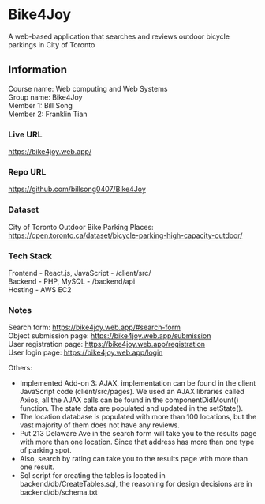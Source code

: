 # Bike4Joy
A web-based application that searches and reviews outdoor bicycle parkings in City of Toronto 

## Information
Course name: Web computing and Web Systems <br />
Group name: Bike4Joy <br />
Member 1: Bill Song <br />
Member 2: Franklin Tian <br />

### Live URL
https://bike4joy.web.app/

### Repo URL
https://github.com/billsong0407/Bike4Joy

### Dataset
City of Toronto Outdoor Bike Parking Places: https://open.toronto.ca/dataset/bicycle-parking-high-capacity-outdoor/

### Tech Stack
Frontend - React.js, JavaScript - /client/src/ <br />
Backend - PHP, MySQL - /backend/api <br />
Hosting - AWS EC2

### Notes
Search form: https://bike4joy.web.app/#search-form <br />
Object submission page: https://bike4joy.web.app/submission <br />
User registration page: https://bike4joy.web.app/registration <br />
User login page: https://bike4joy.web.app/login <br />

Others: <br />
- Implemented Add-on 3: AJAX, implementation can be found in the client JavaScript code (client/src/pages). We used an AJAX libraries called Axios, all the AJAX calls can be found in the componentDidMount() function. The state data are populated and updated in the setState(). <br />
- The location database is populated with more than 100 locations, but the vast majority of them does not have any reviews. <br />
- Put 213 Delaware Ave in the search form will take you to the results page with more than one location. Since that address has more than one type of parking spot. <br />
- Also, search by rating can take you to the results page with more than one result. <br />
- Sql script for creating the tables is located in backend/db/CreateTables.sql, the reasoning for design decisions are in backend/db/schema.txt
